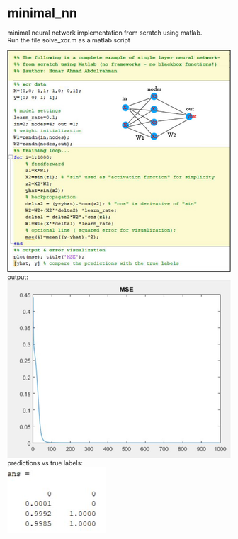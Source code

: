 # minimal_nn
minimal neural network implementation from scratch using matlab.<br/>
Run the file solve_xor.m as a matlab script

![](images/barebone_NN.jpg)
</br>
output:
</br>
![](images/output.JPG)
</br>
predictions vs true labels:
</br>
![](images/results.JPG)
